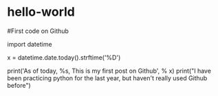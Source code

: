 # hello-world
#First code on Github

import datetime

x = datetime.date.today().strftime('%D')

print('As of today, %s, This is my first post on Github', % x)
print("I have been practicing python for the last year, but haven't really used Github before")
